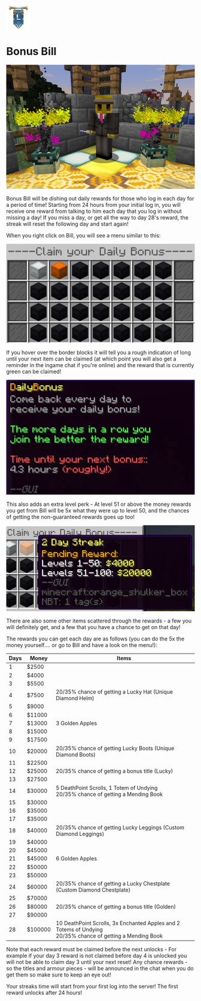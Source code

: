 ![ribbon](images/L-ribbon.png) 

# Bonus Bill

![bill1](images/bill1.png)

Bonus Bill will be dishing out daily rewards for those who log in each day for a period of time!
Starting from 24 hours from your initial log in, you will receive one reward from talking to him each day that you log in without missing a day! If you miss a day, or get all the way to day 28's reward, the streak will reset the following day and start again!

When you right click on Bill, you will see a menu similar to this:

![bill2](images/bill2.png)

If you hover over the border blocks it will tell you a rough indication of long until your next item can be claimed (at which point you will also get a reminder in the ingame chat if you're online) and the reward that is currently green can be claimed!

![bill3](images/bill3.png)

This also adds an extra level perk - At level 51 or above the money rewards you get from Bill will be 5x what they were up to level 50, and the chances of getting the non-guaranteed rewards goes up too!

![bill4](images/bill4.png)

There are also some other items scattered through the rewards - a few you will definitely get, and a few that you have a chance to get on that day!

The rewards you can get each day are as follows (you can do the 5x the money yourself.... or go to Bill and have a look on the menu!):

|Days|Money|Items|
|---|---|---|
|1|$2500||
|2|$4000||
|3|$5500||
|4|$7500|20/35% chance of getting a Lucky Hat (Unique Diamond Helm)|
|5|$9000||
|6|$11000||
|7|$13000|3 Golden Apples|
|8|$15000||
|9|$17500||
|10|$20000|20/35% chance of getting Lucky Boots (Unique Diamond Boots)|
|11|$22500||
|12|$25000|20/35% chance of getting a bonus title (Lucky)|
|13|$27500||
|14|$30000|5 DeathPoint Scrolls, 1 Totem of Undying<br>20/35% chance of getting a Mending Book|
|15|$30000||
|16|$35000||
|17|$35000||
|18|$40000|20/35% chance of getting Lucky Leggings (Custom Diamond Leggings)|
|19|$40000||
|20|$45000||
|21|$45000|6 Golden Apples|
|22|$50000||
|23|$50000||
|24|$60000|20/35% chance of getting a Lucky Chestplate (Custom Diamond Chestplate)|
|25|$70000||
|26|$80000|20/35% chance of getting a bonus title (Golden)|
|27|$90000||
|28|$100000|10 DeathPoint Scrolls, 3x Enchanted Apples and 2 Totems of Undying<br>20/35% chance of getting a Mending Book|

Note that each reward must be claimed before the next unlocks - For example if your day 3 reward is not claimed before day 4 is unlocked you will not be able to claim day 3 until your next reset! 
Any chance rewards - so the titles and armour pieces - will be announced in the chat when you do get them so make sure to keep an eye out!

Your streaks time will start from your first log into the server! The first reward unlocks after 24 hours!
